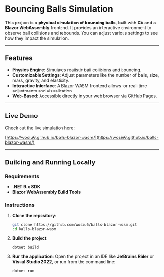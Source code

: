 # Bouncing Balls Simulation

This project is a **physical simulation of bouncing balls**, built with **C\#** and a **Blazor WebAssembly** frontend. It provides an interactive environment to observe ball collisions and rebounds. You can adjust various settings to see how they impact the simulation.

-----

## Features

  * **Physics Engine**: Simulates realistic ball collisions and bouncing.
  * **Customizable Settings**: Adjust parameters like the number of balls, size, mass, gravity, and elasticity.
  * **Interactive Interface**: A Blazor WASM frontend allows for real-time adjustments and visualization.
  * **Web-Based**: Accessible directly in your web browser via GitHub Pages.

-----

## Live Demo

Check out the live simulation here:

[https://wosiu6.github.io/balls-blazor-wasm/](https://wosiu6.github.io/balls-blazor-wasm/)

-----

## Building and Running Locally

### Requirements

  * **.NET 9.x SDK**
  * **Blazor WebAssembly Build Tools**

### Instructions

1.  **Clone the repository**:
    ```bash
    git clone https://github.com/wosiu6/balls-blazor-wasm.git
    cd balls-blazor-wasm
    ```
2.  **Build the project**:
    ```bash
    dotnet build
    ```
3.  **Run the application**:
    Open the project in an IDE like **JetBrains Rider** or **Visual Studio 2022**, or run from the command line:
    ```bash
    dotnet run
    ```
